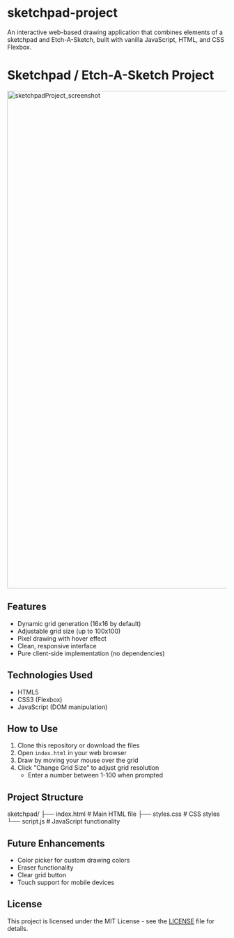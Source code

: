 # sketchpad-project
An interactive web-based drawing application that combines elements of a sketchpad and Etch-A-Sketch, built with vanilla JavaScript, HTML, and CSS Flexbox.

# Sketchpad / Etch-A-Sketch Project

<img width="1920" height="1141" alt="sketchpadProject_screenshot" src="https://github.com/user-attachments/assets/e0ea57e2-9922-43b9-9031-0919bfe7ea76" />

## Features

- Dynamic grid generation (16x16 by default)
- Adjustable grid size (up to 100x100)
- Pixel drawing with hover effect
- Clean, responsive interface
- Pure client-side implementation (no dependencies)

## Technologies Used

- HTML5
- CSS3 (Flexbox)
- JavaScript (DOM manipulation)

## How to Use

1. Clone this repository or download the files
2. Open `index.html` in your web browser
3. Draw by moving your mouse over the grid
4. Click "Change Grid Size" to adjust grid resolution
   - Enter a number between 1-100 when prompted

## Project Structure
sketchpad/
├── index.html # Main HTML file
├── styles.css # CSS styles
└── script.js # JavaScript functionality


## Future Enhancements

- Color picker for custom drawing colors
- Eraser functionality
- Clear grid button
- Touch support for mobile devices

## License

This project is licensed under the MIT License - see the [LICENSE](LICENSE) file for details.
